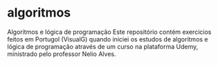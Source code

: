 # algoritmos
Algoritmos e lógica de programação 
Este repositório contém exercicios feitos em Portugol (VisualG) quando iniciei os estudos de algoritmos e lógica de programação através de um curso na plataforma Udemy, ministrado pelo professor Nelio Alves.

